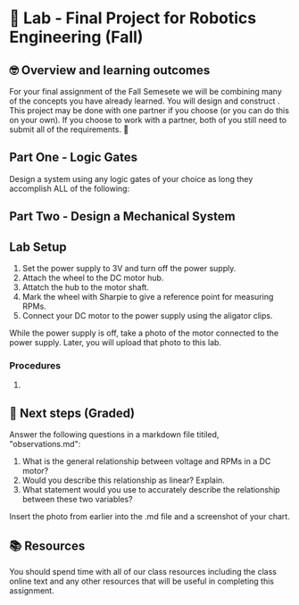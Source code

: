 # :robot: Lab - Final Project for Robotics Engineering (Fall)

## 🤓 Overview and learning outcomes 

For your final assignment of the Fall Semesete we will be combining many of the concepts you have already learned.  You will design and construct  . This project may be done with one partner if you choose (or you can do this on your own).  If you choose to work with a partner, both of you still need to submit all of the requirements.  🚀

## Part One - Logic Gates
Design a system using any logic gates of your choice as long they accomplish ALL of the following:

## Part Two - Design a Mechanical System

## Lab Setup

1. Set the power supply to 3V and turn off the power supply.
2. Attach the wheel to the DC motor hub.
3. Attatch the hub to the motor shaft.
4. Mark the wheel with Sharpie to give a reference point for measuring RPMs.
5. Connect your DC motor to the power supply using the aligator clips.

While the power supply is off, take a photo of the motor connected to the power supply.  Later, you will upload that photo to this lab.

### Procedures

1. 

## 📝 Next steps (Graded)

Answer the following questions in a markdown file titiled, "observations.md":

1. What is the general relationship between voltage and RPMs in a DC motor?
2. Would you describe this relationship as linear?  Explain.
3. What statement would you use to accurately describe the relationship between these two variables?

Insert the photo from earlier into the .md file and a screenshot of your chart.

## 📚  Resources 

You should spend time with all of our class resources including the class online text and any other resources that will be useful in completing this assignment.
